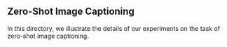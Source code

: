 ## Zero-Shot Image Captioning
In this directory, we illustrate the details of our experiments on the task of zero-shot image captioning. 
